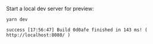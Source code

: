 
Start a local dev server for preview:

```
yarn dev

success [17:56:47] Build 0d0afe finished in 143 ms! ( http://localhost:8080/ )
```